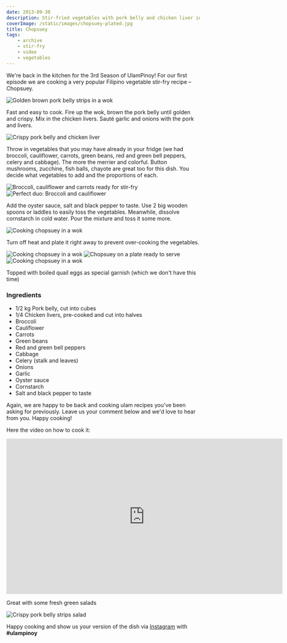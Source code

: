 ```yaml
---
date: 2013-09-30
description: Stir-fried vegetables with pork belly and chicken liver in oyster sauce
coverImage: /static/images/chopsuey-plated.jpg
title: Chopsuey
tags: 
    - archive 
    - stir-fry 
    - video 
    - vegetables
---
```


We're back in the kitchen for the 3rd Season of UlamPinoy! For our first episode we are cooking a very popular Filipino vegetable stir-fry recipe – Chopsuey.

<img src="/static/images/saute-pork-belly.jpg" title="Golden brown pork belly strips in a wok">

Fast and easy to cook. Fire up the wok, brown the pork belly until golden and crispy. Mix in the chicken livers. Sauté garlic and onions with the pork and livers.

<img src="/static/images/pork-belly-chicken-liver.jpg" title="Crispy pork belly and chicken liver">

Throw in vegetables that you may have already in your fridge (we had broccoli, cauliflower, carrots, green beans, red and green bell peppers, celery and cabbage). The more the merrier and colorful. Button mushrooms, zucchine, fish balls, chayote are great too for this dish. You decide what vegetables to add and the proportions of each.

<img src="/static/images/broccoli-cauliflower-carrots.jpg" title="Broccoli, cauliflower and carrots ready for stir-fry">

<img src="assets/photos/broccoli-cauliflower.jpg" title="Perfect duo: Broccoli and cauliflower">

Add the oyster sauce, salt and black pepper to taste. Use 2 big wooden spoons or laddles to easily toss the vegetables. Meanwhile, dissolve cornstarch in cold water. Pour the mixture and toss it some more.

<img src="/static/images/chopsuey-cooking-wok.jpg" title="Cooking chopsuey in a wok">

Turn off heat and plate it right away to prevent over-cooking the vegetables.

<img src="/static/images/chopsuey-cooking-wok.jpg" title="Cooking chopsuey in a wok">

<img ssrc="/static/images/chopsuey-plated.jpg" title="Chopsuey on a plate ready to serve">

<img src="/static/images/chopsuey-cooking-wok.jpg" title="Cooking chopsuey in a wok">

Topped with boiled quail eggs as special garnish (which we don't have this time)

### Ingredients
* 1/2 kg Pork belly, cut into cubes
* 1/4 Chicken livers, pre-cooked and cut into halves
* Broccoli
* Cauliflower
* Carrots
* Green beans
* Red and green bell peppers
* Cabbage
* Celery (stalk and leaves)
* Onions
* Garlic
* Oyster sauce
* Cornstarch
* Salt and black pepper to taste

Again, we are happy to be back and cooking ulam recipes you've been asking for previously. Leave us your comment below and we'd love to hear from you. Happy cooking!

Here the video on how to cook it:

<div class="video-holder">
<iframe width="720" height="405" src="https://www.youtube.com/embed/vtYoKYwEInQ?rel=0&amp;controls=0&amp;showinfo=0" frameborder="0" allowfullscreen></iframe>
</div>

Great with some fresh green salads

![Crispy pork belly strips salad](/static/images/crispy-pork-belly-salad.jpg)

Happy cooking and show us your version of the dish via [Instagram](https://instagram.com/ulampinoy/) with **#ulampinoy**

